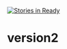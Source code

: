 [![Stories in Ready](https://badge.waffle.io/TechMindsMX/modulusuno-v3.png?label=ready&title=Ready)](https://waffle.io/TechMindsMX/modulusuno-v3)
# version2
